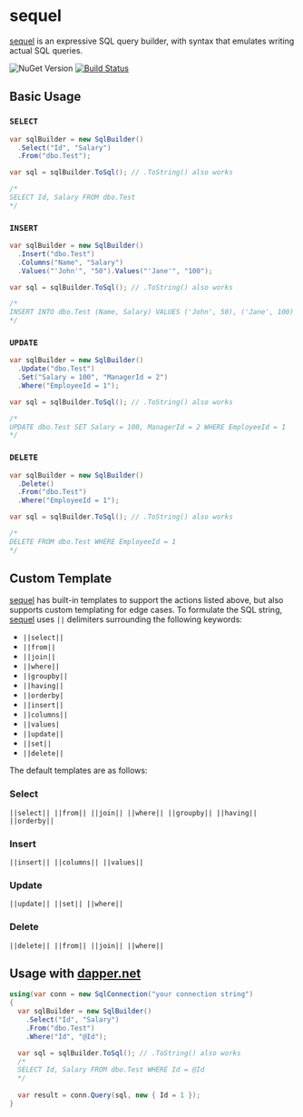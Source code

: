 # sequel
[sequel](https://github.com/pimbrouwers/sequel) is an expressive SQL query builder, with syntax that emulates writing actual SQL queries.

![NuGet Version](https://img.shields.io/nuget/v/Cinch.SqlBuilder.svg)
[![Build Status](https://travis-ci.org/pimbrouwers/sequel.svg?branch=master)](https://travis-ci.org/pimbrouwers/sequel)

## Basic Usage
### `SELECT`

```c#
var sqlBuilder = new SqlBuilder()
  .Select("Id", "Salary")
  .From("dbo.Test");

var sql = sqlBuilder.ToSql(); // .ToString() also works

/*
SELECT Id, Salary FROM dbo.Test
*/
```

### `INSERT`

```c#
var sqlBuilder = new SqlBuilder()
  .Insert("dbo.Test")
  .Columns("Name", "Salary")
  .Values("'John'", "50").Values("'Jane'", "100");

var sql = sqlBuilder.ToSql(); // .ToString() also works

/*
INSERT INTO dbo.Test (Name, Salary) VALUES ('John', 50), ('Jane', 100)
*/
```

### `UPDATE`

```c#
var sqlBuilder = new SqlBuilder()
  .Update("dbo.Test")
  .Set("Salary = 100", "ManagerId = 2")
  .Where("EmployeeId = 1");

var sql = sqlBuilder.ToSql(); // .ToString() also works

/*
UPDATE dbo.Test SET Salary = 100, ManagerId = 2 WHERE EmployeeId = 1
*/
```

### `DELETE`

```c#
var sqlBuilder = new SqlBuilder()
  .Delete()
  .From("dbo.Test")
  .Where("EmployeeId = 1");

var sql = sqlBuilder.ToSql(); // .ToString() also works

/*
DELETE FROM dbo.Test WHERE EmployeeId = 1
*/
```

## Custom Template

[sequel](https://github.com/pimbrouwers/sequel) has built-in templates to support the actions listed above, but also supports custom templating for edge cases. To formulate the SQL string, [sequel](https://github.com/pimbrouwers/sequel) uses `||` delimiters surrounding the following keywords:

- `||select||`
- `||from||`
- `||join||`
- `||where||`
- `||groupby||`
- `||having||`
- `||orderby|`
- `||insert||`
- `||columns||`
- `||values|`
- `||update||`
- `||set||`
- `||delete||`

The default templates are as follows:

### Select
`||select|| ||from|| ||join|| ||where|| ||groupby|| ||having|| ||orderby||`

### Insert
`||insert|| ||columns|| ||values||`

### Update
`||update|| ||set|| ||where||`

### Delete
`||delete|| ||from|| ||join|| ||where||`

## Usage with [dapper.net](https://github.com/StackExchange/Dapper)

```c#
using(var conn = new SqlConnection("your connection string")
{
  var sqlBuilder = new SqlBuilder()
    .Select("Id", "Salary")
    .From("dbo.Test")
    .Where("Id", "@Id");

  var sql = sqlBuilder.ToSql(); // .ToString() also works 
  /*
  SELECT Id, Salary FROM dbo.Test WHERE Id = @Id
  */ 
    
  var result = conn.Query(sql, new { Id = 1 });
}
```